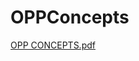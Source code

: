 # OPPConcepts

[OPP CONCEPTS.pdf](https://github.com/user-attachments/files/18353521/OPP.CONCEPTS.pdf)
